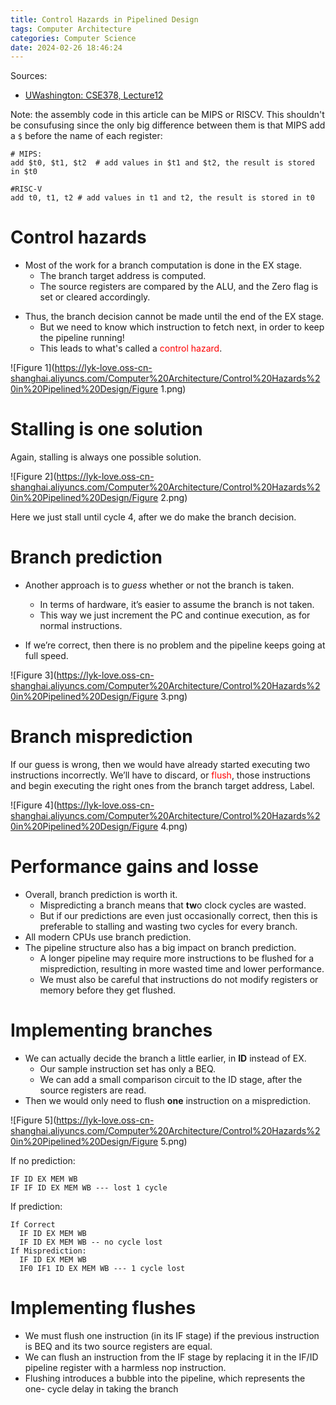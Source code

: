 ```yaml
---
title: Control Hazards in Pipelined Design
tags: Computer Architecture
categories: Computer Science
date: 2024-02-26 18:46:24
---
```



Sources:

* [UWashington: CSE378, Lecture12](https://courses.cs.washington.edu/courses/cse378/09wi/lectures/lec12.pdf)

Note: the assembly code in this article can be MIPS or RISCV. This shouldn't be consufusing since the only big difference between them is that MIPS add a `$` before the name of each register:

```assembly
# MIPS:
add $t0, $t1, $t2  # add values in $t1 and $t2, the result is stored in $t0

#RISC-V
add t0, t1, t2 # add values in t1 and t2, the result is stored in t0
```

<!--more-->

# Control hazards

* Most of the work for a branch computation is done in the EX stage.
  * The branch target address is computed.
  * The source registers are compared by the ALU, and the Zero flag is set
    or cleared accordingly.

- Thus, the branch decision cannot be made until the end of the EX stage.
  - But we need to know which instruction to fetch next, in order to keep the pipeline running!
  - This leads to what's called a <span style="color: red;">control hazard</span>.

![Figure 1](https://lyk-love.oss-cn-shanghai.aliyuncs.com/Computer%20Architecture/Control%20Hazards%20in%20Pipelined%20Design/Figure 1.png)

# Stalling is one solution
Again, stalling is always one possible solution.

![Figure 2](https://lyk-love.oss-cn-shanghai.aliyuncs.com/Computer%20Architecture/Control%20Hazards%20in%20Pipelined%20Design/Figure 2.png)

Here we just stall until cycle 4, after we do make the branch decision.

# Branch prediction

* Another approach is to *guess* whether or not the branch is taken.
  * In terms of hardware, it’s easier to assume the branch is not taken.
  * This way we just increment the PC and continue execution, as for normal instructions.

* If we’re correct, then there is no problem and the pipeline keeps going at full speed.

![Figure 3](https://lyk-love.oss-cn-shanghai.aliyuncs.com/Computer%20Architecture/Control%20Hazards%20in%20Pipelined%20Design/Figure 3.png)

# Branch misprediction

If our guess is wrong, then we would have already started executing two instructions incorrectly. We’ll have to discard, or <span style="color: red;">flush</span>, those instructions and begin executing the right ones from the branch target address, Label.

![Figure 4](https://lyk-love.oss-cn-shanghai.aliyuncs.com/Computer%20Architecture/Control%20Hazards%20in%20Pipelined%20Design/Figure 4.png)

# Performance gains and losse

* Overall, branch prediction is worth it.
  * Mispredicting a branch means that **tw**o clock cycles are wasted.
  * But if our predictions are even just occasionally correct, then this is
    preferable to stalling and wasting two cycles for every branch.
* All modern CPUs use branch prediction.
* The pipeline structure also has a big impact on branch prediction.
  * A longer pipeline may require more instructions to be flushed for a misprediction, resulting in more wasted time and lower performance.
  * We must also be careful that instructions do not modify registers or memory before they get flushed.

# Implementing branches
* We can actually decide the branch a little earlier, in **ID** instead of EX.
  * Our sample instruction set has only a BEQ.
  * We can add a small comparison circuit to the ID stage, after the source registers are read.
* Then we would only need to flush **one** instruction on a misprediction.

![Figure 5](https://lyk-love.oss-cn-shanghai.aliyuncs.com/Computer%20Architecture/Control%20Hazards%20in%20Pipelined%20Design/Figure 5.png)

If no prediction:

```
IF ID EX MEM WB
IF IF ID EX MEM WB --- lost 1 cycle
```

If prediction:

```
If Correct
  IF ID EX MEM WB
  IF ID EX MEM WB -- no cycle lost
If Misprediction:
  IF ID EX MEM WB
  IF0 IF1 ID EX MEM WB --- 1 cycle lost
```



# Implementing flushes

* We must flush one instruction (in its IF stage) if the previous instruction is
  BEQ and its two source registers are equal.
* We can flush an instruction from the IF stage by replacing it in the IF/ID
  pipeline register with a harmless nop instruction.
* Flushing introduces a bubble into the pipeline, which represents the one-
  cycle delay in taking the branch

